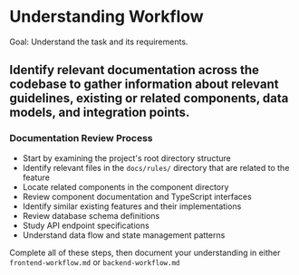 # Understanding Workflow
Goal: Understand the task and its requirements.

## Identify relevant documentation across the codebase to gather information about relevant guidelines, existing or related components, data models, and integration points.

### Documentation Review Process

- Start by examining the project's root directory structure
- Identify relevant files in the `docs/rules/` directory that are related to the feature
- Locate related components in the component directory
- Review component documentation and TypeScript interfaces
- Identify similar existing features and their implementations
- Review database schema definitions
- Study API endpoint specifications
- Understand data flow and state management patterns

Complete all of these steps, then document your understanding in either `frontend-workflow.md` or `backend-workflow.md`
